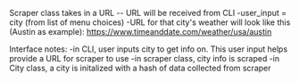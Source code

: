 Scraper class takes in a URL -- URL will be received from CLI
-user_input = city (from list of menu choices)
-URL for that city's weather will look like this (Austin as example):
https://www.timeanddate.com/weather/usa/austin



Interface notes:
-in CLI, user inputs city to get info on. This user input helps provide a URL for scraper to use
-in scraper class, city info is scraped
-in City class, a city is initalized with a hash of data collected from scraper
